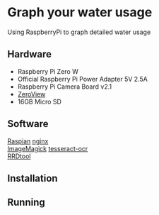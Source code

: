 # Graph your water usage

Using RaspberryPi to graph detailed water usage

## Hardware

* Raspberry Pi Zero W
* Official Raspberry Pi Power Adapter 5V 2.5A
* Raspberry Pi Camera Board v2.1
* [ZeroView](https://thepihut.com/products/zeroview)
* 16GB Micro SD

## Software

[Raspian](https://www.raspbian.org/)
[nginx](https://nginx.org/en/)  
[ImageMagick](https://www.imagemagick.org/)
[tesseract-ocr](https://github.com/tesseract-ocr/)  
[RRDtool](https://oss.oetiker.ch/rrdtool/)  

## Installation

## Running
